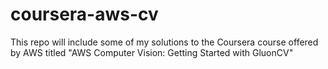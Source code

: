 # coursera-aws-cv
This repo will include some of my solutions to the Coursera course offered by AWS titled "AWS Computer Vision: Getting Started with GluonCV"
